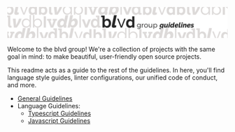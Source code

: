 ![blvd group guidelines](assets/header.png)

Welcome to the blvd group! We're a collection of projects with the same goal in
mind: to make beautiful, user-friendly open source projects.

This readme acts as a guide to the rest of the guidelines. In here, you'll find
language style guides, linter configurations, our unified code of conduct, and
more.

- [General Guidelines](GENERAL.md)
- Language Guidelines:
  - [Typescript Guidelines](languages/typescript/README.md)
  - [Javascript Guidelines](languages/javascript/README.md)
